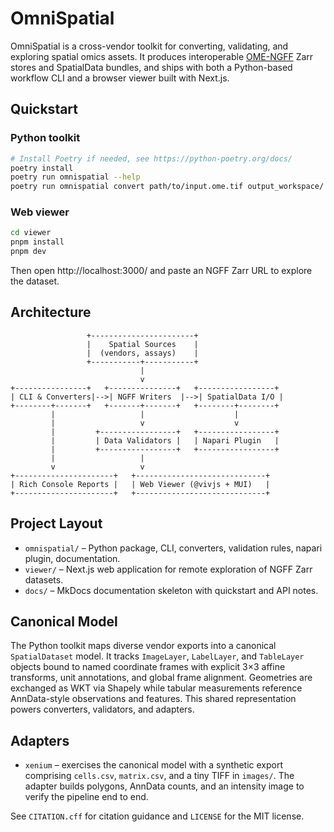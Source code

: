 # OmniSpatial

OmniSpatial is a cross-vendor toolkit for converting, validating, and exploring spatial omics assets. It produces interoperable [OME-NGFF](https://ngff.openmicroscopy.org/latest/) Zarr stores and SpatialData bundles, and ships with both a Python-based workflow CLI and a browser viewer built with Next.js.

## Quickstart

### Python toolkit

```bash
# Install Poetry if needed, see https://python-poetry.org/docs/
poetry install
poetry run omnispatial --help
poetry run omnispatial convert path/to/input.ome.tif output_workspace/
```

### Web viewer

```bash
cd viewer
pnpm install
pnpm dev
```

Then open http://localhost:3000/ and paste an NGFF Zarr URL to explore the dataset.

## Architecture

```
                 +-----------------------+
                 |    Spatial Sources    |
                 |  (vendors, assays)    |
                 +-----------+-----------+
                             |
                             v
+----------------+   +---------------+   +-----------------+
| CLI & Converters|-->| NGFF Writers  |-->| SpatialData I/O |
+--------+-------+   +-------+-------+   +--------+--------+
         |                   |                    |
         |                   v                    v
         |         +-----------------+   +-----------------+
         |         | Data Validators |   | Napari Plugin   |
         |         +-----------------+   +-----------------+
         |                   |
         v                   v
+----------------------+   +-----------------------------+
| Rich Console Reports |   | Web Viewer (@vivjs + MUI)   |
+----------------------+   +-----------------------------+
```

## Project Layout

- `omnispatial/` – Python package, CLI, converters, validation rules, napari plugin, documentation.
- `viewer/` – Next.js web application for remote exploration of NGFF Zarr datasets.
- `docs/` – MkDocs documentation skeleton with quickstart and API notes.

## Canonical Model

The Python toolkit maps diverse vendor exports into a canonical `SpatialDataset` model. It tracks `ImageLayer`, `LabelLayer`, and `TableLayer` objects bound to named coordinate frames with explicit 3×3 affine transforms, unit annotations, and global frame alignment. Geometries are exchanged as WKT via Shapely while tabular measurements reference AnnData-style observations and features. This shared representation powers converters, validators, and adapters.

## Adapters

- `xenium` – exercises the canonical model with a synthetic export comprising `cells.csv`, `matrix.csv`, and a tiny TIFF in `images/`. The adapter builds polygons, AnnData counts, and an intensity image to verify the pipeline end to end.

See `CITATION.cff` for citation guidance and `LICENSE` for the MIT license.
